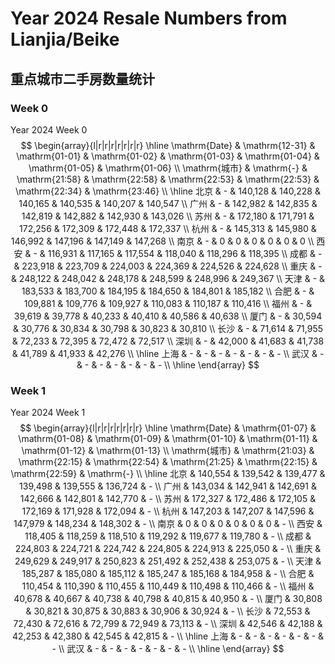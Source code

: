 # Year 2024 Resale Numbers from Lianjia/Beike

## 重点城市二手房数量统计



### Week 0

$\text{Year 2024 Week 0}$
$$
\begin{array}{l|r|r|r|r|r|r|r}
\hline
\mathrm{Date} & \mathrm{12-31} & \mathrm{01-01} & \mathrm{01-02} & \mathrm{01-03} & \mathrm{01-04} & \mathrm{01-05} & \mathrm{01-06} \\
\mathrm{城市} & \mathrm{-} & \mathrm{21:58} & \mathrm{22:58} & \mathrm{22:53} & \mathrm{22:53} & \mathrm{22:34} & \mathrm{23:46} \\
\hline
北京 & - & 140,128 & 140,228 & 140,165 & 140,535 & 140,207 & 140,547 \\
广州 & - & 142,982 & 142,835 & 142,819 & 142,882 & 142,930 & 143,026 \\
苏州 & - & 172,180 & 171,791 & 172,256 & 172,309 & 172,448 & 172,337 \\
杭州 & - & 145,313 & 145,980 & 146,992 & 147,196 & 147,149 & 147,268 \\
南京 & - & 0 & 0 & 0 & 0 & 0 & 0 \\
西安 & - & 116,931 & 117,165 & 117,554 & 118,040 & 118,296 & 118,395 \\
成都 & - & 223,918 & 223,709 & 224,003 & 224,369 & 224,526 & 224,628 \\
重庆 & - & 248,122 & 248,042 & 248,178 & 248,599 & 248,996 & 249,367 \\
天津 & - & 183,533 & 183,700 & 184,195 & 184,650 & 184,801 & 185,182 \\
合肥 & - & 109,881 & 109,776 & 109,927 & 110,083 & 110,187 & 110,416 \\
福州 & - & 39,619 & 39,778 & 40,233 & 40,410 & 40,586 & 40,638 \\
厦门 & - & 30,594 & 30,776 & 30,834 & 30,798 & 30,823 & 30,810 \\
长沙 & - & 71,614 & 71,955 & 72,233 & 72,395 & 72,472 & 72,517 \\
深圳 & - & 42,000 & 41,683 & 41,738 & 41,789 & 41,933 & 42,276 \\
\hline
上海 & - & - & - & - & - & - & - \\
武汉 & - & - & - & - & - & - & - \\
\hline
\end{array}
$$



### Week 1

$\text{Year 2024 Week 1}$
$$
\begin{array}{l|r|r|r|r|r|r|r}
\hline
\mathrm{Date} & \mathrm{01-07} & \mathrm{01-08} & \mathrm{01-09} & \mathrm{01-10} & \mathrm{01-11} & \mathrm{01-12} & \mathrm{01-13} \\
\mathrm{城市} & \mathrm{21:03} & \mathrm{22:15} & \mathrm{22:54} & \mathrm{21:25} & \mathrm{22:15} & \mathrm{22:59} & \mathrm{-} \\
\hline
北京 & 140,554 & 139,542 & 139,477 & 139,498 & 139,555 & 136,724 & - \\
广州 & 143,034 & 142,941 & 142,691 & 142,666 & 142,801 & 142,770 & - \\
苏州 & 172,327 & 172,486 & 172,105 & 172,169 & 171,928 & 172,094 & - \\
杭州 & 147,203 & 147,207 & 147,596 & 147,979 & 148,234 & 148,302 & - \\
南京 & 0 & 0 & 0 & 0 & 0 & 0 & - \\
西安 & 118,405 & 118,259 & 118,510 & 119,292 & 119,677 & 119,780 & - \\
成都 & 224,803 & 224,721 & 224,742 & 224,805 & 224,913 & 225,050 & - \\
重庆 & 249,629 & 249,917 & 250,823 & 251,492 & 252,438 & 253,075 & - \\
天津 & 185,287 & 185,080 & 185,112 & 185,247 & 185,168 & 184,958 & - \\
合肥 & 110,454 & 110,390 & 110,455 & 110,449 & 110,498 & 110,466 & - \\
福州 & 40,678 & 40,667 & 40,738 & 40,798 & 40,815 & 40,950 & - \\
厦门 & 30,808 & 30,821 & 30,875 & 30,883 & 30,906 & 30,924 & - \\
长沙 & 72,553 & 72,430 & 72,616 & 72,799 & 72,949 & 73,113 & - \\
深圳 & 42,546 & 42,188 & 42,253 & 42,380 & 42,545 & 42,815 & - \\
\hline
上海 & - & - & - & - & - & - & - \\
武汉 & - & - & - & - & - & - & - \\
\hline
\end{array}
$$


